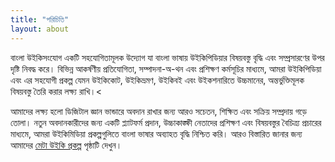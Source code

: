 ```yaml
---
title: "পরিচিতি"
layout: about
---
```

বাংলা উইকিসংযোগ একটি সহযোগিতামূলক উদ্যোগ যা বাংলা ভাষায় উইকিপিডিয়ার বিষয়বস্তু বৃদ্ধি এবং সম্প্রসারণের উপর দৃষ্টি নিবদ্ধ করে। বিভিন্ন আকর্ষণীয় প্রতিযোগিতা, সম্পাদনা-অ-থন এবং প্রশিক্ষণ কর্মসূচির মাধ্যমে, আমরা উইকিপিডিয়া এবং এর সহযোগী প্রকল্প যেমন উইকিকোট, উইকিভ্রমণ, উইকিবই এবং উইকশনারিতে উচ্চমানের, অন্তর্ভুক্তিমূলক বিষয়বস্তু তৈরি করার লক্ষ্য রাখি।<

আমাদের লক্ষ্য হলো ডিজিটাল জ্ঞান ভান্ডারে অবদান রাখার জন্য আরও সচেতন, শিক্ষিত এবং সক্রিয় সম্প্রদায় গড়ে তোলা। নতুন অবদানকারীদের জন্য একটি প্ল্যাটফর্ম প্রদান, উচ্চাকাঙ্ক্ষী নেতাদের প্রশিক্ষণ এবং বিষয়বস্তুর বৈচিত্র্য প্রচারের মাধ্যমে, আমরা উইকিমিডিয়া প্রকল্পগুলিতে বাংলা ভাষার অব্যাহত বৃদ্ধি নিশ্চিত করি। আরও বিস্তারিত জানার জন্য আমাদের [মেটা উইকি প্রকল্প](https://meta.wikimedia.org/wiki/Bangla_WikiConnect) পৃষ্ঠাটি দেখুন।